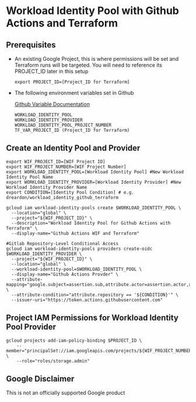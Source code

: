 # Workload Identity Pool with Github Actions and Terraform

## Prerequisites
<ul type="square">
<li>An existing Google Project, this is where permissions will be set and Terraform runs will be targeted. You will need to reference its PROJECT_ID later in this setup</li>

```
export PROJECT_ID=[Project_ID for Terraform]
```

<li>The following environment variables set in Github </li> 

[Github Variable Documentation](https://docs.github.com/en/actions/learn-github-actions/variables)

```
WORKLOAD_IDENTITY_POOL
WORKLOAD_IDENTITY_PROVIDER
WORKLOAD_IDENTITY_POOL_PROJECT_NUMBER
TF_VAR_PROJECT_ID (Project_ID for Terraform)
```
</ul>

## Create an Identity Pool and Provider
```
export WIF_PROJECT_ID=[WIF Project ID]
export WIF_PROJECT_NUMBER=[WIF Project Number]
export WORKLOAD_IDENTITY_POOL=[Workload Identity Pool] #New Workload Identity Pool Name
export WORKLOAD_IDENTITY_PROVIDER=[Workload Identity Provider] #New Workload Identity Provider Name
export CONDITION=[Identity Pool Condition] # e.g. dreardon/workload_identity_github_terraform

gcloud iam workload-identity-pools create $WORKLOAD_IDENTITY_POOL \
  --location="global" \
  --project="${WIF_PROJECT_ID}" \
  --description="Workload Identity Pool for Github Actions with Terraform" \
  --display-name="Github Actions WIF and Terraform"

#Gitlab Repository-Level Conditional Access
gcloud iam workload-identity-pools providers create-oidc $WORKLOAD_IDENTITY_PROVIDER \
  --project="${WIF_PROJECT_ID}" \
  --location="global" \
  --workload-identity-pool=$WORKLOAD_IDENTITY_POOL \
  --display-name="Github Actions Provder" \
  --attribute-mapping="google.subject=assertion.sub,attribute.actor=assertion.actor,attribute.repository=assertion.repository,attribute.repository_owner=assertion.repository_owner" \
  --attribute-condition="attribute.repository == '${CONDITION}'" \
  --issuer-uri="https://token.actions.githubusercontent.com"  
```

## Project IAM Permissions for Workload Identity Pool Provider
```
gcloud projects add-iam-policy-binding $PROJECT_ID \
    --member="principalSet://iam.googleapis.com/projects/${WIF_PROJECT_NUMBER}/locations/global/workloadIdentityPools/${WORKLOAD_IDENTITY_POOL}/attribute.repository/${CONDITION}" \
    --role="roles/storage.admin"
```

## Google Disclaimer
This is not an officially supported Google product